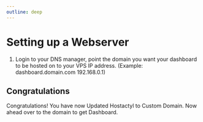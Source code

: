 ```yaml
---
outline: deep
---
```


# Setting up a Webserver

1) Login to your DNS manager, point the domain you want your dashboard to be hosted on to your VPS IP address. (Example: dashboard.domain.com 192.168.0.1)

## Congratulations

Congratulations! You have now Updated Hostactyl to Custom Domain. Now ahead over to the domain to get Dashboard.
